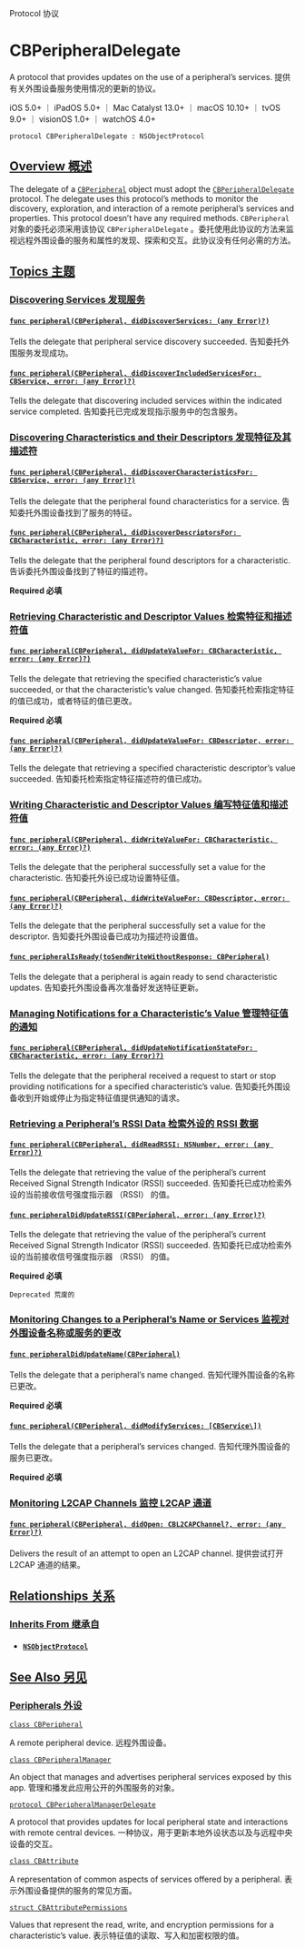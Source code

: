 Protocol 协议

# CBPeripheralDelegate

A protocol that provides updates on the use of a peripheral’s services.
提供有关外围设备服务使用情况的更新的协议。

iOS 5.0+ ｜ iPadOS 5.0+ ｜ Mac Catalyst 13.0+ ｜ macOS 10.10+ ｜ tvOS 9.0+ ｜ visionOS 1.0+ ｜ watchOS 4.0+ 

```
protocol CBPeripheralDelegate : NSObjectProtocol
```



## [Overview 概述](https://developer.apple.com/documentation/corebluetooth/cbperipheraldelegate#overview)

The delegate of a [`CBPeripheral`](https://developer.apple.com/documentation/corebluetooth/cbperipheral) object must adopt the [`CBPeripheralDelegate`](https://developer.apple.com/documentation/corebluetooth/cbperipheraldelegate) protocol. The delegate uses this protocol’s methods to monitor the discovery, exploration, and interaction of a remote peripheral’s services and properties. This protocol doesn’t have any required methods.
`CBPeripheral` 对象的委托必须采用该协议 `CBPeripheralDelegate` 。委托使用此协议的方法来监视远程外围设备的服务和属性的发现、探索和交互。此协议没有任何必需的方法。



## [Topics 主题](https://developer.apple.com/documentation/corebluetooth/cbperipheraldelegate#topics)

### [Discovering Services 发现服务](https://developer.apple.com/documentation/corebluetooth/cbperipheraldelegate#Discovering-Services)

#### [`func peripheral(CBPeripheral, didDiscoverServices: (any Error)?)`](https://developer.apple.com/documentation/corebluetooth/cbperipheraldelegate/peripheral(_:diddiscoverservices:))

Tells the delegate that peripheral service discovery succeeded.
告知委托外围服务发现成功。



#### [`func peripheral(CBPeripheral, didDiscoverIncludedServicesFor: CBService, error: (any Error)?)`](https://developer.apple.com/documentation/corebluetooth/cbperipheraldelegate/peripheral(_:diddiscoverincludedservicesfor:error:))

Tells the delegate that discovering included services within the indicated service completed.
告知委托已完成发现指示服务中的包含服务。



### [Discovering Characteristics and their Descriptors 发现特征及其描述符](https://developer.apple.com/documentation/corebluetooth/cbperipheraldelegate#Discovering-Characteristics-and-their-Descriptors)

#### [`func peripheral(CBPeripheral, didDiscoverCharacteristicsFor: CBService, error: (any Error)?)`](https://developer.apple.com/documentation/corebluetooth/cbperipheraldelegate/peripheral(_:diddiscovercharacteristicsfor:error:))

Tells the delegate that the peripheral found characteristics for a service.
告知委托外围设备找到了服务的特征。



#### [`func peripheral(CBPeripheral, didDiscoverDescriptorsFor: CBCharacteristic, error: (any Error)?)`](https://developer.apple.com/documentation/corebluetooth/cbperipheraldelegate/peripheral(_:diddiscoverdescriptorsfor:error:))

Tells the delegate that the peripheral found descriptors for a characteristic.
告诉委托外围设备找到了特征的描述符。

**Required 必填**



### [Retrieving Characteristic and Descriptor Values 检索特征和描述符值](https://developer.apple.com/documentation/corebluetooth/cbperipheraldelegate#Retrieving-Characteristic-and-Descriptor-Values)

#### [`func peripheral(CBPeripheral, didUpdateValueFor: CBCharacteristic, error: (any Error)?)`](https://developer.apple.com/documentation/corebluetooth/cbperipheraldelegate/peripheral(_:didupdatevaluefor:error:)-1xyna)

Tells the delegate that retrieving the specified characteristic’s value succeeded, or that the characteristic’s value changed.
告知委托检索指定特征的值已成功，或者特征的值已更改。

**Required 必填**



#### [`func peripheral(CBPeripheral, didUpdateValueFor: CBDescriptor, error: (any Error)?)`](https://developer.apple.com/documentation/corebluetooth/cbperipheraldelegate/peripheral(_:didupdatevaluefor:error:)-1t3wm)

Tells the delegate that retrieving a specified characteristic descriptor’s value succeeded.
告知委托检索指定特征描述符的值已成功。



### [Writing Characteristic and Descriptor Values 编写特征值和描述符值](https://developer.apple.com/documentation/corebluetooth/cbperipheraldelegate#Writing-Characteristic-and-Descriptor-Values)

#### [`func peripheral(CBPeripheral, didWriteValueFor: CBCharacteristic, error: (any Error)?)`](https://developer.apple.com/documentation/corebluetooth/cbperipheraldelegate/peripheral(_:didwritevaluefor:error:)-4f5ea)

Tells the delegate that the peripheral successfully set a value for the characteristic.
告知委托外设已成功设置特征值。



#### [`func peripheral(CBPeripheral, didWriteValueFor: CBDescriptor, error: (any Error)?)`](https://developer.apple.com/documentation/corebluetooth/cbperipheraldelegate/peripheral(_:didwritevaluefor:error:)-1ybl3)

Tells the delegate that the peripheral successfully set a value for the descriptor.
告知委托外围设备已成功为描述符设置值。



#### [`func peripheralIsReady(toSendWriteWithoutResponse: CBPeripheral)`](https://developer.apple.com/documentation/corebluetooth/cbperipheraldelegate/peripheralisready(tosendwritewithoutresponse:))

Tells the delegate that a peripheral is again ready to send characteristic updates.
告知委托外围设备再次准备好发送特征更新。



### [Managing Notifications for a Characteristic’s Value 管理特征值的通知](https://developer.apple.com/documentation/corebluetooth/cbperipheraldelegate#Managing-Notifications-for-a-Characteristics-Value)

#### [`func peripheral(CBPeripheral, didUpdateNotificationStateFor: CBCharacteristic, error: (any Error)?)`](https://developer.apple.com/documentation/corebluetooth/cbperipheraldelegate/peripheral(_:didupdatenotificationstatefor:error:))

Tells the delegate that the peripheral received a request to start or stop providing notifications for a specified characteristic’s value.
告知委托外围设备收到开始或停止为指定特征值提供通知的请求。



### [Retrieving a Peripheral’s RSSI Data 检索外设的 RSSI 数据](https://developer.apple.com/documentation/corebluetooth/cbperipheraldelegate#Retrieving-a-Peripherals-RSSI-Data)

#### [`func peripheral(CBPeripheral, didReadRSSI: NSNumber, error: (any Error)?)`](https://developer.apple.com/documentation/corebluetooth/cbperipheraldelegate/peripheral(_:didreadrssi:error:))

Tells the delegate that retrieving the value of the peripheral’s current Received Signal Strength Indicator (RSSI) succeeded.
告知委托已成功检索外设的当前接收信号强度指示器 （RSSI） 的值。



#### [`func peripheralDidUpdateRSSI(CBPeripheral, error: (any Error)?)`](https://developer.apple.com/documentation/corebluetooth/cbperipheraldelegate/peripheraldidupdaterssi(_:error:))

Tells the delegate that retrieving the value of the peripheral’s current Received Signal Strength Indicator (RSSI) succeeded.
告知委托已成功检索外设的当前接收信号强度指示器 （RSSI） 的值。

**Required 必填**

`Deprecated 荒废的`



### [Monitoring Changes to a Peripheral’s Name or Services 监视对外围设备名称或服务的更改](https://developer.apple.com/documentation/corebluetooth/cbperipheraldelegate#Monitoring-Changes-to-a-Peripherals-Name-or-Services)

#### [`func peripheralDidUpdateName(CBPeripheral)`](https://developer.apple.com/documentation/corebluetooth/cbperipheraldelegate/peripheraldidupdatename(_:))

Tells the delegate that a peripheral’s name changed.
告知代理外围设备的名称已更改。

**Required 必填**



#### [`func peripheral(CBPeripheral, didModifyServices: [CBService\])`](https://developer.apple.com/documentation/corebluetooth/cbperipheraldelegate/peripheral(_:didmodifyservices:))

Tells the delegate that a peripheral’s services changed.
告知代理外围设备的服务已更改。

**Required 必填**



### [Monitoring L2CAP Channels 监控 L2CAP 通道](https://developer.apple.com/documentation/corebluetooth/cbperipheraldelegate#Monitoring-L2CAP-Channels)

#### [`func peripheral(CBPeripheral, didOpen: CBL2CAPChannel?, error: (any Error)?)`](https://developer.apple.com/documentation/corebluetooth/cbperipheraldelegate/peripheral(_:didopen:error:))

Delivers the result of an attempt to open an L2CAP channel.
提供尝试打开 L2CAP 通道的结果。



## [Relationships 关系](https://developer.apple.com/documentation/corebluetooth/cbperipheraldelegate#relationships)

### [Inherits From 继承自](https://developer.apple.com/documentation/corebluetooth/cbperipheraldelegate#inherits-from)

- #### [`NSObjectProtocol`](https://developer.apple.com/documentation/objectivec/nsobjectprotocol)

  

## [See Also 另见](https://developer.apple.com/documentation/corebluetooth/cbperipheraldelegate#see-also)

### [Peripherals 外设](https://developer.apple.com/documentation/corebluetooth/cbperipheraldelegate#Peripherals)

[`class CBPeripheral`](https://developer.apple.com/documentation/corebluetooth/cbperipheral)

A remote peripheral device.
远程外围设备。

[`class CBPeripheralManager`](https://developer.apple.com/documentation/corebluetooth/cbperipheralmanager)

An object that manages and advertises peripheral services exposed by this app.
管理和播发此应用公开的外围服务的对象。

[`protocol CBPeripheralManagerDelegate`](https://developer.apple.com/documentation/corebluetooth/cbperipheralmanagerdelegate)

A protocol that provides updates for local peripheral state and interactions with remote central devices.
一种协议，用于更新本地外设状态以及与远程中央设备的交互。

[`class CBAttribute`](https://developer.apple.com/documentation/corebluetooth/cbattribute)

A representation of common aspects of services offered by a peripheral.
表示外围设备提供的服务的常见方面。

[`struct CBAttributePermissions`](https://developer.apple.com/documentation/corebluetooth/cbattributepermissions)

Values that represent the read, write, and encryption permissions for a characteristic’s value.
表示特征值的读取、写入和加密权限的值。
